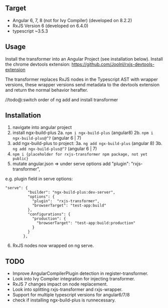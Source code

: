 ## Target
* Angular 6, 7, 8 (not for Ivy Compiler) (developed on 8.2.2)
* RxJS Version 6 (developed on 6.4.0)
* typescript ~3.5.3

## Usage
Install the transformer into an Angular Project (see installation below).
Install the chrome devtools extension: https://github.com/Joolnl/rxjs-devtools-extension

The transformer replaces RxJS nodes in the Typescript AST with wrapper versions,
these wrapper versions send metadata to the devtools extension and return the normal
behavior herafter.

//todo@:switch order of ng add and install transformer
## Installation
1. navigate into angular project
2. install ngx-build-plus
2a. ```npm i ngx-build-plus``` (angular8)
2b. ```npm i ngx-build-plus@^7``` (angular 6 | 7)
3. add ngx-build-plus to project:
3a. ```ng add ngx-build-plus``` (angular 8)
3b. ```ng add ngx-build-plus@^7``` (angular 6 | 7)
4. ```npm i {placeholder for rxjs-transformer npm package, not yet public}```
5. mutate angular.json => under serve options add "plugin":  "rxjs-transformer",

e.g. plugin field in serve options:

```
"serve": {
          "builder": "ngx-build-plus:dev-server",
          "options": {
            "plugin":  "rxjs-transformer",
            "browserTarget": "test-app:build"
          },
          "configurations": {
            "production": {
              "browserTarget": "test-app:build:production"
            }
          }
        },
``` 

6. RxJS nodes now wrapped on ng serve.

## TODO
* Improve AngularCompilerPlugin detection in register-transformer.
* Look into Ivy Compiler integration for injecting transformer.
* RxJS 7 changes impact on node replacement.
* Look into splitting rxjs-transformer and rxjs-wrapper.
* Support for multiple typescript versions for angular6/7/8
* check if installing ngx-build-plus is runnecessary.
